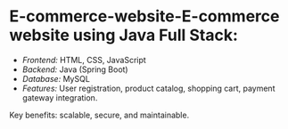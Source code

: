 # E-commerce-website-E-commerce website using Java Full Stack:

- *Frontend:* HTML, CSS, JavaScript
- *Backend:* Java (Spring Boot)
- *Database:* MySQL
- *Features:* User registration, product catalog, shopping cart, payment gateway integration.

Key benefits: scalable, secure, and maintainable.
